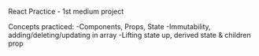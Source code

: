 React Practice - 1st medium project

Concepts practiced:
-Components, Props, State
-Immutability, adding/deleting/updating in array
-Lifting state up, derived state & children prop
